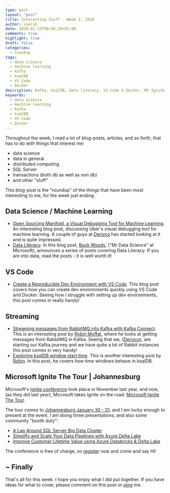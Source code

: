 ```yaml
---
type: post
layout: "post"
title: Interesting Stuff - Week 2, 2020
author: nielsb
date: 2020-01-12T08:04:28+02:00
comments: true
highlight: true
draft: false
categories:
  - roundup
tags:
  - data science
  - machine learning
  - Kafka
  - ksqlDB
  - VS Code
  - Docker
description: Kafka, ksqlDB, data literacy, VS Code & Docker, MS Ignite The Tour, and other interesting topics.
keywords:
  - data science
  - machine learning
  - Kafka
  - ksqlDB
  - VS Code
  - Docker   
---
```


Throughout the week, I read a lot of blog-posts, articles, and so forth, that has to do with things that interest me:

* data science
* data in general
* distributed computing
* SQL Server
* transactions (both db as well as non db)
* and other "stuff"

This blog-post is the "roundup" of the things that have been most interesting to me, for the week just ending.

<!--more-->

## Data Science / Machine Learning

* [Open Sourcing Manifold, a Visual Debugging Tool for Machine Learning][1]. An interesting blog post, discussing Uber's visual debugging tool for machine learning. A couple of guys at [Derivco](/derivco) has started looking at it and is quite impressed.
* [Data Literacy][2]. In this blog post, [Buck Woody][buckw], ("Mr Data Science" at Microsoft), announces a series of posts covering Data Literacy. If you are into data, read the posts - it is well worth it!

## VS Code

* [Create a Reproducible Dev Environment with VS Code][3]. This blog post covers how you can create dev environments quickly using VS Code and Docker. Seeing how I struggle with setting up dev environments, this post comes in really handy!

## Streaming

* [Streaming messages from RabbitMQ into Kafka with Kafka Connect][4]. This is an interesting post by [Robin Moffat][rmoff], where he looks at getting messages from RabbitMQ in Kafka. Seeing that we, ([Derivco](/derivco)), are starting our Kafka journey and we have quite a lot of Rabbit instances this post comes in very handy!
* [Exploring ksqlDB window start time][5]. This is another interesting post by [Robin][rmoff]. In this post, he covers how time windows behave in ksqlDB.

## Microsoft Ignite The Tour | Johannesburg

Microsoft's [Ignite conference][6] took place in November last year, and now, (as they did last year), Microsoft takes Ignite on the road: [Microsoft Ignite The Tour][7].

The tour comes to [Johannesburg January 30 - 31][8], and I am lucky enough to present at the event. I am doing three presentations, and also some community "booth duty":

* [A Lap Around SQL Server Big Data Cluster][20]
* [Simplify and Scale Your Data Pipelines with Azure Delta Lake][21]
* [Improve Customer Lifetime Value using Azure Databricks & Delta Lake][22]

The conference is free of charge, so [register][23] now and come and say Hi!

## ~ Finally

That's all for this week. I hope you enjoy what I did put together. If you have ideas for what to cover, please comment on this post or [ping][ma] me.

[ma]: mailto:niels.it.berglund@gmail.com
[mp]: https://blog.acolyer.org
[iq]: https://www.infoq.com/
[ew]: http://sqlonice.com/
[re]: http://blog.revolutionanalytics.com
[sqsk]: https://www.sqlskills.com
[mdaveyblog]: https://mdavey.wordpress.com/
[charlblog]: https://charlla.com/

[jovpop]: https://twitter.com/JovanPop_MSFT
[bobw]: https://twitter.com/bobwardms
[revod]: https://twitter.com/revodavid
[lonny]: https://twitter.com/sqL_handLe
[ewtw]: https://twitter.com/sqlOnIce
[buckw]: https://twitter.com/BuckWoodyMSFT
[mattw]: https://twitter.com/matthewwarren
[murba]: https://twitter.com/muratdemirbas
[daveda]: https://twitter.com/davidthecoder
[adcol]: https://twitter.com/adriancolyer
[jesrod]: https://twitter.com/jrdothoughts
[tomaz]: https://twitter.com/tomaz_tsql
[dataart]: https://twitter.com/dataartisans
[luis]: https://twitter.com/luis_de_sousa
[benstop]: https://twitter.com/benstopford
[conflu]: https://twitter.com/confluentinc
[tylert]: https://twitter.com/tyler_treat
[andrewng]: https://twitter.com/AndrewYNg
[lawr]: https://twitter.com/bytezn
[jue]: https://twitter.com/b0rk
[yan]: https://twitter.com/theburningmonk
[danny]: https://twitter.com/g9yuayon
[rmoff]: https://twitter.com/rmoff
[ryansw]: https://twitter.com/ryanswanstrom
[pabloc]: https://twitter.com/pabloc_ds
[mklep]: https://twitter.com/martinkl
[mdavey]: https://twitter.com/matt_davey
[jboner]: https://twitter.com/jboner
[joeduff]: https://twitter.com/funcOfJoe
[charl]: https://twitter.com/charllamprecht
[dbricks]: https://twitter.com/databricks
[adsit]: https://twitter.com/SitnikAdam
[vicky]: https://twitter.com/vickyharp
[dscentral]: https://twitter.com/DataScienceCtrl
[natemc]: https://twitter.com/natemcmaster
[ads]: https://twitter.com/azuredatastudio
[travw]: https://twitter.com/radtravis
[emilk]: https://twitter.com/IsTheArchitect


[1]: https://eng.uber.com/manifold-open-source/
[2]: https://buckwoody.wordpress.com/2020/01/06/data-literacy/
[3]: https://medium.com/swlh/create-a-reproducible-dev-environment-with-vs-code-fd89285644da
[4]: https://rmoff.net/2020/01/08/streaming-messages-from-rabbitmq-into-kafka-with-kafka-connect/
[5]: https://rmoff.net/2020/01/09/exploring-ksqldb-window-start-time/
[6]: https://news.microsoft.com/ignite2019/
[7]: https://www.microsoft.com/en-za/ignite-the-tour/
[8]: https://www.microsoft.com/en-za/ignite-the-tour/johannesburg
[20]: https://johannesburg.myignitetour.techcommunity.microsoft.com/sessions/91139?source=sessions
[21]: https://johannesburg.myignitetour.techcommunity.microsoft.com/sessions/91141?source=sessions
[22]: https://johannesburg.myignitetour.techcommunity.microsoft.com/sessions/91140?source=sessions
[23]: https://register.msignite-the-tour.microsoft.com/johannesburg